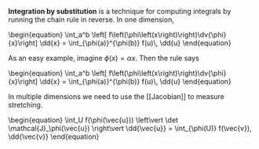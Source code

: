 **Integration by substitution** is a technique for computing integrals by running the chain rule in reverse. In one dimension,

\begin{equation}
\int_a^b \left[ f\left(\phi\left(x\right)\right)\dv{\phi}{x}\right] \dd{x} = \int_{\phi(a)}^{\phi(b)} f(u)\\, \dd{u}
\end{equation}

As an easy example, imagine $\phi(x) = \alpha x$. Then the rule says

\begin{equation}
\int_a^b \left[ f\left(\phi\left(x\right)\right)\dv{\phi}{x}\right] \dd{x} = \int_{\phi(a)}^{\phi(b)} f(u)\\, \dd{u}
\end{equation}


In multiple dimensions we need to use the [[Jacobian]] to measure stretching.

\begin{equation}
\int_U f(\phi(\vec{u})) \left\vert \det \mathcal{J}_\phi(\vec{u}) \right\vert \dd{\vec{u}} = \int\_{\phi(U)} f(\vec{v})\, \dd{\vec{v}}
\end{equation}